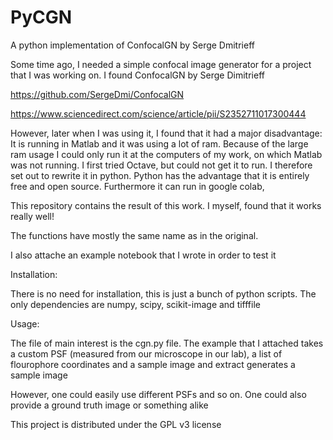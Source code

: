 # PyCGN
A python implementation of ConfocalGN by Serge Dmitrieff 

Some time ago, I needed a simple confocal image generator for a project that I was working on. I found ConfocalGN by Serge Dimitrieff

https://github.com/SergeDmi/ConfocalGN

https://www.sciencedirect.com/science/article/pii/S2352711017300444

However, later when I was using it, I found that it had a major disadvantage: It is running in Matlab and it was using a lot of ram. Because of the large ram usage I could only run it at the computers of my work, on which Matlab was not running. I first tried Octave, but could not get it to run. I therefore set out to rewrite it in python. Python has the advantage that it is entirely free and open source. Furthermore it can run in google colab, 


This repository contains the result of this work. I myself, found that it works really well!


The functions have mostly the same name as in the original. 

I also attache an example notebook that I wrote in order to test it


Installation:

There is no need for installation, this is just a bunch of python scripts. The only dependencies are numpy, scipy, scikit-image and tifffile



Usage:

The file of main interest is the cgn.py file. The example that I attached takes a custom PSF (measured from our microscope in our lab), a list of flourophore coordinates and a sample image and extract generates a sample image 


However, one could easily use different PSFs and so on. One could also provide a ground truth image or something alike


This project is distributed under the GPL v3 license

